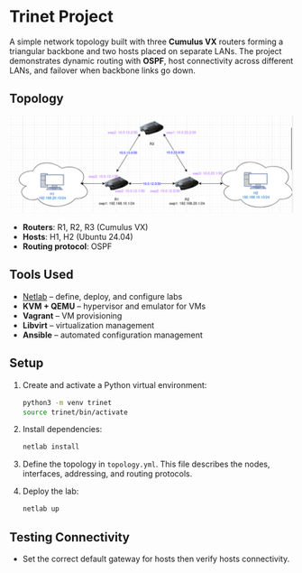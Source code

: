 # Trinet Project

A simple network topology built with three **Cumulus VX** routers forming a triangular backbone and two hosts placed on separate LANs. The project demonstrates dynamic routing with **OSPF**, host connectivity across different LANs, and failover when backbone links go down.

## Topology

![Trinet Topology](topology.png)

- **Routers**: R1, R2, R3 (Cumulus VX)
- **Hosts**: H1, H2 (Ubuntu 24.04)
- **Routing protocol**: OSPF

## Tools Used

- [Netlab](https://netlab.tools) – define, deploy, and configure labs
- **KVM + QEMU** – hypervisor and emulator for VMs
- **Vagrant** – VM provisioning
- **Libvirt** – virtualization management
- **Ansible** – automated configuration management

## Setup

1. Create and activate a Python virtual environment:
   ```bash
   python3 -m venv trinet
   source trinet/bin/activate
   ```

2. Install dependencies:
   ```bash
   netlab install
   ```

3. Define the topology in `topology.yml`.
   This file describes the nodes, interfaces, addressing, and routing protocols.

4. Deploy the lab:

   ```bash
   netlab up
   ```

## Testing Connectivity

- Set the correct default gateway for hosts then verify hosts connectivity.
````
